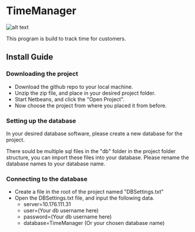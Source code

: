 # TimeManager
![alt text](https://imgur.com/IwmnF3N)

This program is build to track time for customers.

## Install Guide

### Downloading the project
- Download the github repo to your local machine.
- Unzip the zip file, and place in your desired project folder.
- Start Netbeans, and click the "Open Project".
- Now choose the project from where you placed it from before.

### Setting up the database
In your desired database software, please create a new database for the project.

There sould be multiple sql files in the "db" folder in the project folder structure, you can import these files into your database. Please rename the database names to your database name.

### Connecting to the database
- Create a file in the root of the project named "DBSettings.txt"
- Open the DBSettings.txt file, and input the following data.
  - server=10.176.111.31
  - user=(Your db username here)
  - password=(Your db username here)
  - database=TimeManager (Or your chosen database name)

